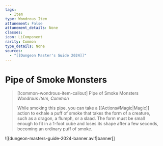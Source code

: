 ```yaml
---
tags:
  - Item
type: Wondrous Item
attunement: False
attunement_details: None
classes:
icon: LiComponent
rarity: Common
type_details: None
sources: 
  - "[[Dungeon Master's Guide 2024]]"
---
```

# Pipe of Smoke Monsters
>[!common-wondrous-item-callout] Pipe of Smoke Monsters
>_Wondrous Item, Common_
>
>While smoking this pipe, you can take a [[Actions#Magic\|Magic]] action to exhale a puff of smoke that takes the form of a creature, such as a dragon, a flumph, or a slaad. The form must be small enough to fit in a 1-foot cube and loses its shape after a few seconds, becoming an ordinary puff of smoke.
>


![[dungeon-masters-guide-2024-banner.avif|banner]]